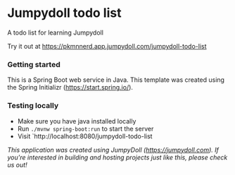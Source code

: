 # Jumpydoll todo list
A todo list for learning Jumpydoll


Try it out at https://pkmnnerd.app.jumpydoll.com/jumpydoll-todo-list

### Getting started
This is a Spring Boot web service in Java. This template was created using the Spring Initializr (https://start.spring.io/).


### Testing locally
- Make sure you have java installed locally
- Run `./mvnw spring-boot:run` to start the server
- Visit `http://localhost:8080/jumpydoll-todo-list


*This application was created using JumpyDoll (https://jumpydoll.com). If you're interested in building and hosting projects just like this, please check us out!*

